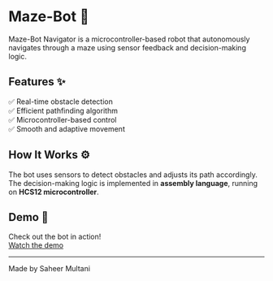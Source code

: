 # Maze-Bot 🚀

Maze-Bot Navigator is a microcontroller-based robot that autonomously navigates through a maze using sensor feedback and decision-making logic.

## Features ✨
✅ Real-time obstacle detection  
✅ Efficient pathfinding algorithm  
✅ Microcontroller-based control  
✅ Smooth and adaptive movement  

## How It Works ⚙️
The bot uses sensors to detect obstacles and adjusts its path accordingly. The decision-making logic is implemented in **assembly language**, running on **HCS12 microcontroller**.

## Demo 🎥
Check out the bot in action!  
[Watch the demo](https://github.com/YOUR_USERNAME/YOUR_REPO/raw/main/videos/maze_bot_demo.mp4)

---

Made by Saheer Multani